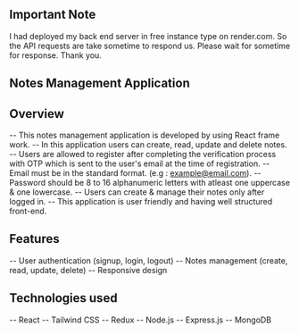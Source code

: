 ## Important Note

I had deployed my back end server in free instance type on render.com. So the API requests are take sometime to respond us. Please wait for sometime for response. Thank you.

## Notes Management Application

## Overview
-- This notes management application is developed by using React frame work. 
-- In this application users can create, read, update and delete notes.
-- Users are allowed to register after completing the verification process with OTP which is sent to the user's email at the time of registration.
-- Email must be in the standard format. (e.g : example@email.com).
-- Password should be 8 to 16 alphanumeric letters with atleast one uppercase & one lowercase.
-- Users can create & manage their notes only after logged in.
-- This application is user friendly and having well structured front-end.

## Features
-- User authentication (signup, login, logout)
-- Notes management (create, read, update, delete)
-- Responsive design

## Technologies used
-- React
-- Tailwind CSS
-- Redux
-- Node.js
-- Express.js
-- MongoDB
